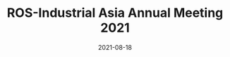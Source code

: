 ---
title: ROS-Industrial Asia Annual Meeting 2021
date: 2021-08-18
type: videos
link: https://www.youtube.com/watch?v=2ZKjRaXuLSU&list=PLXUpEXjGC63w499xspA3IexvM_ENfGqmO
---